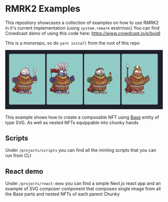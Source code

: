 # RMRK2 Examples

This repository showcases a collection of examples on how to use RMRK2 in it's current implementation (using `system.remark` exstrinsic)
You can find Crowdcast demo of using this code here: https://www.crowdcast.io/e/buidl

This is a monorepo, so do `yarn install` from the root of this repo

![Chunkies](chunkies.png)

This example shows how to create a composable NFT using [Base](https://github.com/rmrk-team/rmrk-spec/blob/2.0-wip/standards/rmrk2.0.0/entities/base.md) entity of type SVG. As well as nested NFTs equippable into chunky hands

## Scripts

Under `/projects/scripts` you can find all the minting scripts that you can run from CLI

## React demo

Under `/projects/react-demo` you can find a simple Next.js react app and an example of SVG composer component that composes single image from all the Base parts and nested NFTs of each parent Chunky
